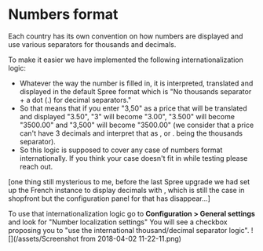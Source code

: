 # Numbers format

Each country has its own convention on how numbers are displayed and use various separators for thousands and decimals.

To make it easier we have implemented the following internationalization logic:
- Whatever the way the number is filled in, it is interpreted, translated and displayed in the default Spree format which is "No thousands separator + a dot (.) for decimal separators."
- So that means that if you enter "3,50" as a price that will be translated and displayed "3.50", "3" will become "3.00", "3.500" will become "3500.00" and  "3,500" will become "3500.00" (we consider that a price can't have 3 decimals and interpret that as , or . being the thousands separator).
- So this logic is supposed to cover any case of numbers format internationally. If you think your case doesn't fit in while testing please reach out.

[one thing still mysterious to me, before the last Spree upgrade we had set up the French instance to display decimals with , which is still the case in shopfront but the configuration panel for that has disappear...]

To use that internationalization logic go to **Configuration > General settings** and look for "Number localization settings"
You will see a checkbox proposing you to "use the international thousand/decimal separator logic".
![](/assets/Screenshot from 2018-04-02 11-22-11.png)